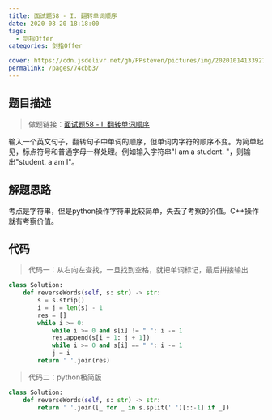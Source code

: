 ```yaml
---
title: 面试题58 - I. 翻转单词顺序
date: 2020-08-20 18:18:00
tags: 
  - 剑指Offer
categories: 剑指Offer

cover: https://cdn.jsdelivr.net/gh/PPsteven/pictures/img/20201014133927.png
permalink: /pages/74cbb3/
---
```


## 题目描述

> 做题链接：[面试题58 - I. 翻转单词顺序](https://leetcode-cn.com/problems/fan-zhuan-dan-ci-shun-xu-lcof/)

输入一个英文句子，翻转句子中单词的顺序，但单词内字符的顺序不变。为简单起见，标点符号和普通字母一样处理。例如输入字符串"I am a student. "，则输出"student. a am I"。

<!--more-->

## 解题思路

考点是字符串，但是python操作字符串比较简单，失去了考察的价值。C++操作就有考察价值。

## 代码

> 代码一：从右向左查找，一旦找到空格，就把单词标记，最后拼接输出

```python
class Solution:
    def reverseWords(self, s: str) -> str:
        s = s.strip()
        i = j = len(s) - 1
        res = []
        while i >= 0:
            while i >= 0 and s[i] != " ": i -= 1
            res.append(s[i + 1: j + 1])
            while i >= 0 and s[i] == " ": i -= 1
            j = i 
        return ' '.join(res)
```



> 代码二：python极简版

```python
class Solution:
    def reverseWords(self, s: str) -> str:
        return ' '.join([_ for _ in s.split(' ')[::-1] if _])
```

